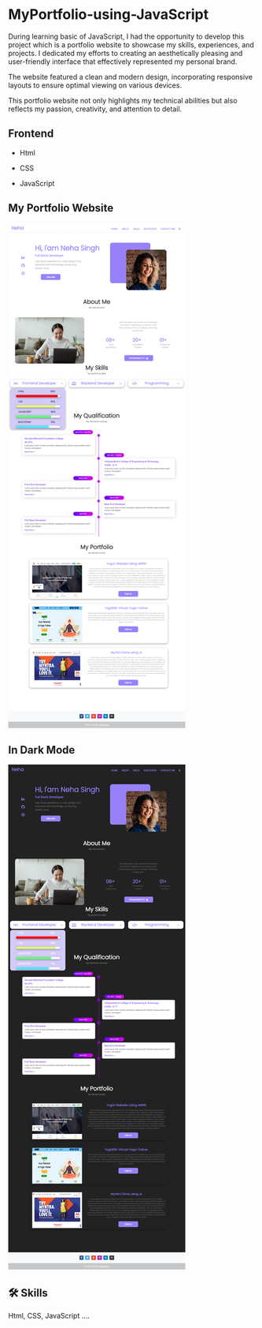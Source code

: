 
# MyPortfolio-using-JavaScript

During learning basic of JavaScript, I had the opportunity to develop this project which is a portfolio website to showcase my skills, experiences, and projects. I dedicated my efforts to creating an aesthetically pleasing and user-friendly interface that effectively represented my personal brand. 
 
The website featured a clean and modern design, incorporating responsive layouts to ensure optimal viewing on various devices.

This portfolio website not only highlights my technical abilities but also reflects my passion, creativity, and attention to detail.





## Frontend

- Html

- CSS

- JavaScript
















## My Portfolio Website

![App Screenshot](https://github.com/devgeek2700/MyPortfolio-using-JavaScript/blob/master/Output/output1.png?raw=true)

## In Dark Mode

![App Screenshot](https://github.com/devgeek2700/MyPortfolio-using-JavaScript/blob/master/Output/output2.png?raw=true)
 

 
## 🛠 Skills
Html, CSS, JavaScript ....


